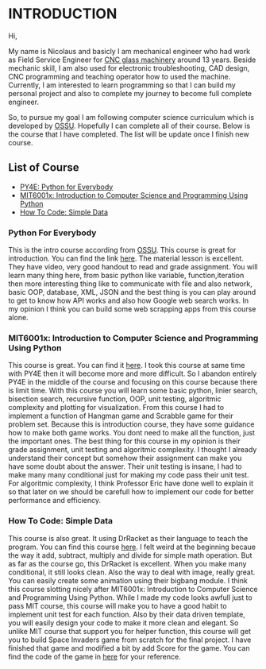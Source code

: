 # INTRODUCTION

Hi,

My name is Nicolaus and basicly I am mechanical engineer who had work as Field Service Engineer for [CNC glass machinery](https://www.intermac.com/en/) around 13 years. 
Beside mechanic skill, I am also used for electronic troubleshooting, CAD design, CNC programming and teaching operator how to used the machine.
Currently, I am interested to learn programming so that I can build my personal project and also to complete my journey to become full complete engineer.

So, to pursue my goal I am following computer science curriculum which is developed by [OSSU](https://github.com/ossu/computer-science). 
Hopefully I can complete all of their course. Below is the course that I have completed. The list will be update once I finish new course.

## List of Course
- [PY4E: Python for Everybody](https://github.com/nicol4us/nicol4us/blob/main/README.md#python-for-everybody)
- [MIT6001x: Introduction to Computer Science and Programming Using Python](https://github.com/nicol4us/nicol4us/blob/main/README.md#mit6001x-introduction-to-computer-science-and-programming-using-python) 
- [How To Code: Simple Data](https://github.com/nicol4us/nicol4us/blob/main/README.md#how-to-code-simple-data)

### Python For Everybody
This is the intro course according from  [OSSU](https://github.com/ossu/computer-science). This course is great for introduction. You can find the link [here](https://www.py4e.com/). The material lesson is excellent. They have video, very good handout to read and grade assignment. 
You will learn many thing here, from basic python like variable, function,iteration then more interesting thing like to communicate with file and also network, basic OOP, database, XML, JSON and the best thing is you can play around to get to know how API works and also how Google web search works. In my opinion I think you can build some web scrapping apps from this course alone. 

### MIT6001x: Introduction to Computer Science and Programming Using Python
This course is great. You can find it [here](https://www.edx.org/course/introduction-to-computer-science-and-programming-7). I took this course at same time with PY4E then it will become more and more difficult. So I abandon entirely PY4E in the middle of the course and focusing on this course because there is limit time. With this course you will learn some basic python, linier search, bisection search, recursive function, OOP, unit testing, algoritmic complexity  and plotting for visualization. From this course I had to implement a function of  Hangman game and Scrabble game for their problem set.
Because this is introduction course, they have some guidance how to make both game works. You dont need to make all the function, just the important ones. 
The best thing for this course in my opinion is their grade assignment, unit testing and algoritmic complexity. I thought I already understand their concept but somehow their assignment can make you have some doubt about the answer. Their unit testing is insane, I had to make many many conditional just for making my code pass their unit test. For algoritmic complexity, I think Professor Eric have done well to explain it so that later on we should be carefull how to implement our code for better performance and efficiency. 

### How To Code: Simple Data
This course is also great. It using DrRacket as their language to teach the program. You can find this course [here](https://www.edx.org/course/how-to-code-simple-data?index=product&queryID=19cd9138e1295574d8f921c2dd0dae04&position=1). I felt weird at the beginning becaue the way it add, subtract, multiply and divide for simple math operation. But as far as the course go, this DrRacket is excellent. When you make many conditional, it still looks clean. Also the way to deal with image, really great. You can easily create some animation using their bigbang module. 
I think this course slotting nicely after MIT6001x: Introduction to Computer Science and Programming Using Python. While I made my code looks awfull just to pass MIT course, this course will make you to have a good habit to implement unit test for each function. Also by their data driven template, you will easily design your code to make it more clean and elegant. So unlike MIT course that support you for helper function, this course will get you to build Space Invaders game from scratch for the final project. I have finished that game and modified a bit by add Score for the game. You can find the code of the game in [here](https://github.com/nicol4us/Space-Invaders) for your reference.







<!---
nicol4us/nicol4us is a ✨ special ✨ repository because its `README.md` (this file) appears on your GitHub profile.
You can click the Preview link to take a look at your changes.
--->
